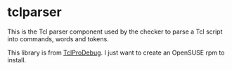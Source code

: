 tclparser
=====

This is the Tcl parser component used by the checker to
parse a Tcl script into commands, words and tokens.

This library is from [TclProDebug](https://github.com/flightaware/TclProDebug).
I just want to create an OpenSUSE rpm to install.

